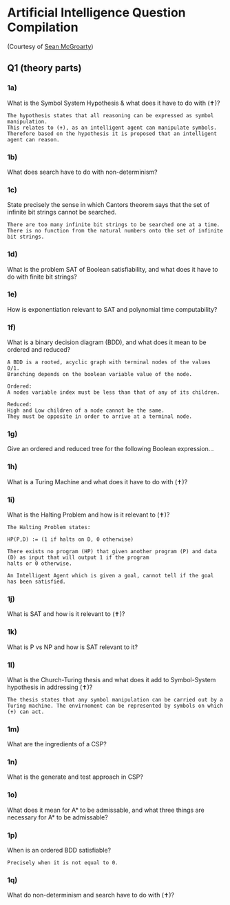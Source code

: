 # Artificial Intelligence Question Compilation

(Courtesy of [Sean McGroarty](https://github.com/McGizzle))

## Q1 (theory parts)

### 1a)
What is the Symbol System Hypothesis & what does it have to do with (✝)?
```
The hypothesis states that all reasoning can be expressed as symbol manipulation. 
This relates to (✝), as an intelligent agent can manipulate symbols. 
Therefore based on the hypothesis it is proposed that an intelligent agent can reason.
```
### 1b)
What does search have to do with non-determinism?

### 1c) 
State precisely the sense in which Cantors theorem says that
the set of infinite bit strings cannot be searched.
```
There are too many infinite bit strings to be searched one at a time.
There is no function from the natural numbers onto the set of infinite bit strings.
```

### 1d)
What is the problem SAT of Boolean satisfiability, and what does it have to do with finite bit strings?

### 1e)
How is exponentiation relevant to SAT and polynomial time computability?

### 1f)
What is a binary decision diagram (BDD), and what does it mean to be ordered and reduced?

```
A BDD is a rooted, acyclic graph with terminal nodes of the values 0/1.
Branching depends on the boolean variable value of the node.

Ordered: 
A nodes variable index must be less than that of any of its children.

Reduced: 
High and Low children of a node cannot be the same. 
They must be opposite in order to arrive at a terminal node.

```

### 1g)
Give an ordered and reduced tree for the following Boolean expression...

### 1h)
What is a Turing Machine and what does it have to do with (✝)?

### 1i)
What is the Halting Problem and how is it relevant to (✝)?

```
The Halting Problem states:

HP(P,D) := (1 if halts on D, 0 otherwise)

There exists no program (HP) that given another program (P) and data (D) as input that will output 1 if the program
halts or 0 otherwise.

An Intelligent Agent which is given a goal, cannot tell if the goal has been satisfied.
```

### 1j)
What is SAT and how is it relevant to (✝)?

### 1k)
What is P vs NP and how is SAT relevant to it?

### 1l)
What is the Church-Turing thesis and what does it add to Symbol-System hypothesis in addressing (✝)?

```
The thesis states that any symbol manipulation can be carried out by a Turing machine. The envirnoment can be represented by symbols on which (✝) can act.

```

### 1m)
What are the ingredients of a CSP?

### 1n)
What is the generate and test approach in CSP?

### 1o)
What does it mean for A* to be admissable, and what three things are necessary for A* to be admissable?

### 1p)
When is an ordered BDD satisfiable?
```
Precisely when it is not equal to 0.
```

### 1q)
What do non-determinism and search have to do with (✝)?
